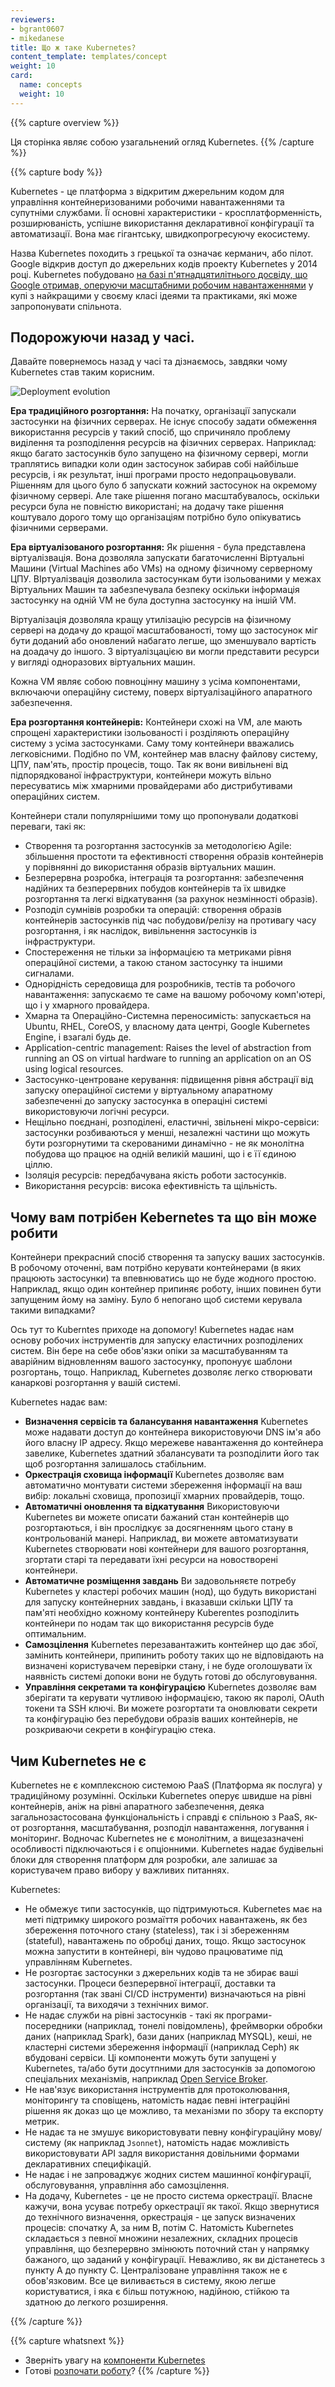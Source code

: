 ```yaml
---
reviewers:
- bgrant0607
- mikedanese
title: Що ж таке Kubernetes?
content_template: templates/concept
weight: 10
card:
  name: concepts
  weight: 10
---
```


{{% capture overview %}}
<!--
This page is an overview of Kubernetes.
-->
Ця сторінка являє собою узагальнений огляд Kubernetes.
{{% /capture %}}

{{% capture body %}}
<!--
Kubernetes is a portable, extensible, open-source platform for managing containerized workloads and services, that facilitates both declarative configuration and automation. It has a large, rapidly growing ecosystem. Kubernetes services, support, and tools are widely available.
-->
Kubernetes - це платформа з відкритим джерельним кодом для управління контейнеризованими робочими навантаженнями та супутніми службами. Її основні характеристики - кросплатформенність, розширюваність, успішне використання декларативної конфігурації та автоматизації. Вона має гігантську, швидкопрогресуючу екосистему.

<!--
The name Kubernetes originates from Greek, meaning helmsman or pilot. Google open-sourced the Kubernetes project in 2014. Kubernetes builds upon a [decade and a half of experience that Google has with running production workloads at scale](https://ai.google/research/pubs/pub43438), combined with best-of-breed ideas and practices from the community.
-->
Назва Kubernetes походить з грецької та означає керманич, або пілот. Google відкрив доступ до джерельних кодів проекту Kubernetes у 2014 році. Kubernetes побудовано [на базі п'ятнадцятилітнього досвіду, що Google отримав, оперуючи масштабними робочим навантаженнями](https://ai.google/research/pubs/pub43438) у купі з найкращими у своєму класі ідеями та практиками, які може запропонувати спільнота.

<!--
## Going back in time
-->
## Подорожуючи назад у часі.

<!--
Let's take a look at why Kubernetes is so useful by going back in time.
-->
Давайте повернемось назад у часі та дізнаємось, завдяки чому Kubernetes став таким корисним.

![Deployment evolution](/images/docs/Container_Evolution.svg)

<!--
*Traditional deployment era:** Early on, organizations ran applications on physical servers. There was no way to define resource boundaries for applications in a physical server, and this caused resource allocation issues. For example, if multiple applications run on a physical server, there can be instances where one application would take up most of the resources, and as a result, the other applications would underperform. A solution for this would be to run each application on a different physical server. But this did not scale as resources were underutilized, and it was expensive for organizations to maintain many physical servers.
-->
**Ера традиційного розгортання:** На початку, організації запускали застосунки на фізичних серверах. Не існує способу задати обмеження використання ресурсів у такий спосіб, що спричиняло проблему виділення та розподілення ресурсів на фізичних серверах. Наприклад: якщо багато застосунків було запущено на фізичному сервері, могли траплятись випадки коли один застосунок забирав собі найбільше ресурсів, і як результат, інші програми просто недопрацьовували. Рішенням для цього було б запускати кожний застосунок  на окремому фізичному сервері. Але таке рішення погано масштабувалось, оскільки ресурси була не повністю використані; на додачу таке рішення коштувало дорого тому що організаціям потрібно було опікуватись фізичними серверами.

<!--
**Virtualized deployment era:**  As a solution, virtualization was introduced. It allows you to run multiple Virtual Machines (VMs) on a single physical server's CPU. Virtualization allows applications to be isolated between VMs and provides a level of security as the information of one application cannot be freely accessed by another application.
-->
**Ера віртуалізованого розгортання:** Як рішення - була представлена віртуалізвація. Вона дозволяла запускати багаточисленні Віртуальні Машини (Virtual Machines або VMs) на одному фізичному серверному ЦПУ. ВІртуалізвація дозволила застосункам бути ізольованими у межах Віртуальних Машин та забезпечувала безпеку оскільки інформація застосунку на одній VM не була доступна застосунку на іншій VM.
<!--
Virtualization allows better utilization of resources in a physical server and allows better scalability because an application can be added or updated easily, reduces hardware costs, and much more. With virtualization you can present a set of physical resources as a cluster of disposable virtual machines.
-->
Віртуалізація дозволяла кращу утилізацію ресурсів на фізичному сервері на додачу до кращої масштабованості, тому що застосунок міг бути доданий або оновлений набагато легше, що зменшувало вартість на доадачу до іншого. З віртуалізцацією ви могли представити ресурси у вигляді одноразових віртуальних машин.

<!--
Each VM is a full machine running all the components, including its own operating system, on top of the virtualized hardware.
-->
Кожна VM являє собою повноцінну машину з усіма компонентами, включаючи операційну систему, поверх віртуалізаційного апаратного забезпечення.

<!--
**Container deployment era:** Containers are similar to VMs, but they have relaxed isolation properties to share the Operating System (OS) among the applications. Therefore, containers are considered lightweight. Similar to a VM, a container has its own filesystem, CPU, memory, process space, and more. As they are decoupled from the underlying infrastructure, they are portable across clouds and OS distributions.
-->
**Ера розгортання контейнерів:** Контейнери схожі на VM, але мають спрощені характеристики ізольованості і розділяють операційну систему з усіма застосунками. Саму тому контейнери вважались легковісними. Подібно по VM, контейнер мав власну файлову систему, ЦПУ, пам'ять, простір процесів, тощо. Так як вони вивільнені від підпорядкованої інфраструктури, контейнери можуть вільно пересуватись між хмарними провайдерами або дистрибутивами операційних систем.
<!--
Containers have become popular because they provide extra benefits, such as:
-->
Контейнери стали популярнішими тому що пропонували додаткові переваги, такі як:

<!--
* Agile application creation and deployment: increased ease and efficiency of container image creation compared to VM image use.
* Continuous development, integration, and deployment: provides for reliable and frequent container image build and deployment with quick and easy rollbacks (due to image immutability).
* Dev and Ops separation of concerns: create application container images at build/release time rather than deployment time, thereby decoupling applications from infrastructure.
* Observability not only surfaces OS-level information and metrics, but also application health and other signals.
* Environmental consistency across development, testing, and production: Runs the same on a laptop as it does in the cloud.
* Cloud and OS distribution portability: Runs on Ubuntu, RHEL, CoreOS, on-prem, Google Kubernetes Engine, and anywhere else.
* Application-centric management: Raises the level of abstraction from running an OS on virtual hardware to running an application on an OS using logical resources.
* Loosely coupled, distributed, elastic, liberated micro-services: applications are broken into smaller, independent pieces and can be deployed and managed dynamically – not a monolithic stack running on one big single-purpose machine.
* Resource isolation: predictable application performance.
* Resource utilization: high efficiency and density.
-->

* Створення та розгортання застосунків за методологією Agile: збільшення простоти та ефективності створення образів контейнерів у порівнянні до використання образів віртуальних машин.
* Безперервна розробка, інтеграція та розгортання: забезпечення надійних та безперервних побудов контейнерів та їх швидке розгортання та легкі відкатування (за рахунок незмінності образів).
* Розподіл сумнівів розробки та операцій: створення образів контейнерів застосунків під час побудови/релізу на противагу часу розгортання, і як наслідок, вивільнення застосунків із інфраструктури.
* Спостереження не тільки за інформацією та метриками рівня операційної системи, а такою станом застосунку та іншими сигналами.
* Однорідність середовища для розробників, тестів та робочого навантаження: запускаємо те саме на вашому робочому комп'ютері, що і у хмарного провайдера.
* Хмарна та Операційно-Системна переносимість: запускається на  Ubuntu, RHEL, CoreOS, у власному дата центрі, Google Kubernetes Engine, і взагалі будь де.
* Application-centric management: Raises the level of abstraction from running an OS on virtual hardware to running an application on an OS using logical resources.
* Застосунко-центроване керування: підвищення рівня абстрації від запуску операційної системи у віртуальному апаратному забезпеченні до запуску застосунка в операціні системі використовуючи логічні ресурси.
* Нещільно поєднані, розподілені, еластичні, звільнені мікро-сервіси: застосунки розбиваються у менші, незалежні частини що можуть бути розгорнутими та скерованими динамічно - не як монолітна побудова що працює на одній великій машині, що і є її єдиною ціллю.
* Ізоляція ресурсів: передбачувана якість роботи застосунків.
* Використання ресурсів: висока ефективність та щільність.

<!--
## Why you need Kubernetes and what can it do
-->
## Чому вам потрібен Kebernetes та що він може робити

<!--
Containers are a good way to bundle and run your applications. In a production environment, you need to manage the containers that run the applications and ensure that there is no downtime. For example, if a container goes down, another container needs to start. Wouldn't it be easier if this behavior was handled by a system?
-->
Контейнери прекрасний спосіб створення та запуску ваших застосунків. В робочому оточенні, вам потрібно керувати контейнерами (в яких працюють застосунки) та впевнюватись що не буде жодного простою. Наприклад, якщо один контейнер припиняє роботу, інших повинен бути запущеним йому на заміну. Було б непогано щоб системи керувала такими випадками?

<!--
That's how Kubernetes comes to the rescue! Kubernetes provides you with a framework to run distributed systems resiliently. It takes care of scaling and failover for your application, provides deployment patterns, and more. For example, Kubernetes can easily manage a canary deployment for your system.
-->
Ось тут то Kuberntes приходе на допомогу! Kubernetes надає нам основу робочих інструментів для запуску еластичних розподілених систем. Він бере на себе обов'язки опіки за масштабуванням та аварійним відновленням вашого застосунку, пропонуує шаблони розгортань, тощо. Наприклад, Kubernetes дозволяє легко створювати канаркові розгортання у вашій системі.

<!--
Kubernetes provides you with:
-->
Kubernetes надає вам:

<!--
* **Service discovery and load balancing**
Kubernetes can expose a container using the DNS name or using their own IP address. If traffic to a container is high, Kubernetes is able to load balance and distribute the network traffic so that the deployment is stable.
* **Storage orchestration**
Kubernetes allows you to automatically mount a storage system of your choice, such as local storages, public cloud providers, and more.
* **Automated rollouts and rollbacks**
You can describe the desired state for your deployed containers using Kubernetes, and it can change the actual state to the desired state at a controlled rate. For example, you can automate Kubernetes to create new containers for your deployment, remove existing containers and adopt all their resources to the new container.
* **Automatic bin packing**
You provide Kubernetes with a cluster of nodes that it can use to run containerized tasks. You tell Kubernetes how much CPU and memory (RAM) each container needs. Kubernetes can fit containers onto your nodes to make the best use of your resources.
* **Self-healing**
Kubernetes restarts containers that fail, replaces containers, kills containers that don’t respond to your user-defined health check, and doesn’t advertise them to clients until they are ready to serve.
* **Secret and configuration management**
Kubernetes lets you store and manage sensitive information, such as passwords, OAuth tokens, and SSH keys. You can deploy and update secrets and application configuration without rebuilding your container images, and without exposing secrets in your stack configuration.
-->

* **Визначення сервісів та балансування навантаження**
Kubernetes може надавати доступ до контейнера використовуючи DNS ім'я або його власну IP адресу. Якщо мережеве навантаження до контейнера завелике, Kubernetes здатний збалансувати та розподілити його так щоб розгортання залишалось стабільним.
* **Оркестрація сховища інформації**
Kubernetes дозволяє вам автоматично монтувати системи збереження інформації на ваш вибір: локальні сховища, пропозиції хмарних провайдерів, тощо.
* **Автоматичні оновлення та відкатування**
Використовуючи Kubernetes ви можете описати бажаний стан контейнерів що розгортаються, і він прослідкує за досягненням цього стану в контрольованій манері. Наприклад, ви можете автоматизувати Kubernetes створювати нові контейнери для вашого розгортання, згортати старі та передавати їхні ресурси на новостворені контейнери.
* **Автоматичне розміщення завдань**
Ви задовольняєте потребу Kubernetes у кластері робочих машин (нод), що будуть використані для запуску контейнерних завдань, і вказавши скільки ЦПУ та пам'яті необхідно кожному контейнеру Kuberentes розподілить контейнери по нодам так що використання ресурсів буде оптимальним.
* **Самозцілення**
Kubernetes перезавантажить контейнер що дає збої, замінить контейнери, припинить роботу таких що не відповідають на визначені користувачем перевірки стану, і не буде оголошувати їх наявність системі допоки вони не будуть готові до обслуговування.
* **Управління секретами та конфігурацією**
Kubernetes дозволяє вам зберігати та керувати чутливою інформацією, такою як паролі, OAuth токени та SSH ключі. Ви можете розгортати та оновлювати секрети та конфігурацію без перебудови образів ваших контейнерів, не розкриваючи секрети в конфігурацію стека.

<!--
## What Kubernetes is not
-->

## Чим Kubernetes не є

<!--
Kubernetes is not a traditional, all-inclusive PaaS (Platform as a Service) system. Since Kubernetes operates at the container level rather than at the hardware level, it provides some generally applicable features common to PaaS offerings, such as deployment, scaling, load balancing, logging, and monitoring. However, Kubernetes is not monolithic, and these default solutions are optional and pluggable. Kubernetes provides the building blocks for building developer platforms, but preserves user choice and flexibility where it is important.
-->
Kubernetes не є комплексною системою PaaS (Платформа як послуга) у традиційному розумінні. Оскільки Kubernetes оперує швидше на рівні контейнерів, аніж на рівні апаратного забезпечення, деяка загальнозастосована функціональність і справді є спільною з PaaS, як-от розгортання, масштабування, розподіл навантаження, логування і моніторинг. Водночас Kubernetes не є монолітним, а вищезазначені особливості підключаються і є опціонними. Kubernetes надає будівельні блоки для створення платформ для розробки, але залишає за користувачем право вибору у важливих питаннях.


Kubernetes:

<!--
* Does not limit the types of applications supported. Kubernetes aims to support an extremely diverse variety of workloads, including stateless, stateful, and data-processing workloads. If an application can run in a container, it should run great on Kubernetes.
* Does not deploy source code and does not build your application. Continuous Integration, Delivery, and Deployment (CI/CD) workflows are determined by organization cultures and preferences as well as technical requirements.
* Does not provide application-level services, such as middleware (for example, message buses), data-processing frameworks (for example, Spark), databases (for example, MySQL), caches, nor cluster storage systems (for example, Ceph) as built-in services. Such components can run on Kubernetes, and/or can be accessed by applications running on Kubernetes through portable mechanisms, such as the [Open Service Broker](https://openservicebrokerapi.org/).
* Does not dictate logging, monitoring, or alerting solutions. It provides some integrations as proof of concept, and mechanisms to collect and export metrics.
* Does not provide nor mandate a configuration language/system (for example, Jsonnet). It provides a declarative API that may be targeted by arbitrary forms of declarative specifications.
* Does not provide nor adopt any comprehensive machine configuration, maintenance, management, or self-healing systems.
* Additionally, Kubernetes is not a mere orchestration system. In fact, it eliminates the need for orchestration. The technical definition of orchestration is execution of a defined workflow: first do A, then B, then C. In contrast, Kubernetes comprises a set of independent, composable control processes that continuously drive the current state towards the provided desired state. It shouldn’t matter how you get from A to C. Centralized control is also not required. This results in a system that is easier to use and more powerful, robust, resilient, and extensible.
-->

* Не обмежує типи застосунків, що підтримуються. Kubernetes має на меті підтримку широкого розмаїття  робочих навантажень, як без збереження поточного стану (stateless), так і зі збереженням (stateful), навантажень по обробці даних, тощо. Якщо застосунок можна запустити в контейнері, він чудово працюватиме під управлінням Kubernetes.
* Не розгортає застосунки з джерельних кодів та не збирає ваші застосунки. Процеси безперервної інтеграції, доставки та розгортання (так звані CI/CD інструменти) визначаються на рівні організації, та виходячи з технічних вимог.
* Не надає служби на рівні застосунків - такі як програми-посередники (наприклад, тонелі повідомлень), фреймворки обробки даних (наприклад Spark), бази даних (наприклад MYSQL), кеші, не кластерні системи збереження інформації (наприклад Ceph) як вбудовані сервіси. Ці компоненти можуть бути запущені у Kubernetes, та/або бути досутпними для застосунків за допомогою спеціальних механізмів, наприклад [Open Service Broker](https://openservicebrokerapi.org/).
* Не нав'язує використання інструментів для протоколювання, моніторингу та сповіщень, натомість надає певні інтеграційні рішення як доказ що це можливо, та механізми по збору та експорту метрик.
* Не надає та не змушує використовувати певну конфігураційну мову/систему (як наприклад `Jsonnet`), натомість надає можливість використовувати API задля використання довільними формами декларативних специфікацій.
* Не надає і не запроваджує жодних систем машинної конфігурації, обслуговування, управління або самозцілення.
* На додачу, Kubernetes - це не просто система оркестрації. Власне кажучи, вона усуває потребу оркестрації як такої. Якщо звернутися до технічного визначення, оркестрація - це запуск визначених процесів: спочатку A, за ним B, потім C. Натомість Kubernetes складається з певної множини незалежних, складних процесів управління, що безперервно змінюють поточний стан у напрямку бажаного, що заданий у конфігурації. Неважливо, як ви дістанетесь з пункту A до пункту C. Централізоване управління також не є обов'язковим. Все це виливається в систему, якою легше користуватися, і яка є більш потужною, надійною, стійкою та здатною до легкого розширення.

{{% /capture %}}

{{% capture whatsnext %}}
<!--
*   Take a look at the [Kubernetes Components](/docs/concepts/overview/components/)
*   Ready to [Get Started](/docs/setup/)?
-->
*   Зверніть увагу на [компоненти Kubernetes](/docs/concepts/overview/components/)
*   Готові [розпочати роботу](/docs/setup/)?
{{% /capture %}}
